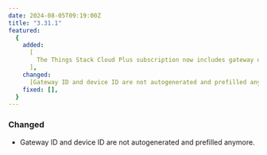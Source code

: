 ```yaml
---
date: 2024-08-05T09:19:00Z
title: "3.31.1"
featured:
  {
    added:
      [
        The Things Stack Cloud Plus subscription now includes gateway outage alerting and webhook retry features.,
      ],
    changed:
      [Gateway ID and device ID are not autogenerated and prefilled anymore.],
    fixed: [],
  }
---
```


### Changed

- Gateway ID and device ID are not autogenerated and prefilled anymore.

